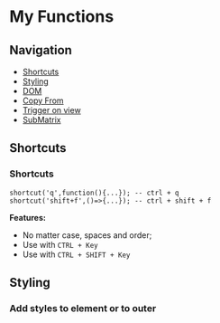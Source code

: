 # My Functions
## Navigation
- [Shortcuts](#shortcuts)
- [Styling](#styling)
- [DOM](#dom)
- [Copy From](#copy-from)
- [Trigger on view](#trigger-on-view)
- [SubMatrix](#submatrix)
## Shortcuts
### Shortcuts
```
shortcut('q',function(){...}); -- ctrl + q
shortcut('shift+f',()=>{...}); -- ctrl + shift + f
```
**Features:**
  - No matter case, spaces and order;
  - Use with `CTRL + Key`
  - Use with `CTRL + SHIFT + Key`

## Styling
### Add styles to element or to outer <style>
```
css('#item',{"height":100, "width":"50%"}); -- height: 100px; width: 50%;  // Automatically convert number to num+"px" if it's not string
css('.item',{...})  -- styling the first el with class ".item"
css,('.item',{...},true) -- outer styles. Moves to <style> tag at the end of the page
```
**Features:**
  - Automatically convert number to num+"px" if it's not string
  - Styling the first el by selector
  - Styling all elements by selector
  - Styles to outer <style> tag at the end of the page
  
  ## DOM
  ### Create DOM elements
```
//RETURNS <div class="newclass" some-attr=true><b class="bold">Hello world!</b></div>
dom("div",{class:"newclass","some-attr":true},"<b class="bold">Hello world!</b>");
//The same result, but with nested element
dom("div",{class:"newclass","some-attr":true},dom("b",{class:"bold"},"Hello world!"))
//Multiple nested elements
dom(...,...,["<img src="image.png">",addEl(...),...])
```
**Features:**
  - Create DOM element with attributes and innerHTML
  - Nested elements by using same function
  - Multiple nested elements
 
 ## Copy From
 ### Copy code from block and insert instead of script. Script automatically deletes after finished
 ```
//inner HTML
<div class="qwerty"><span>Hello world!</span></div>
<script>copyFrom(".qwerty")</script> 
//RESULT: <span>Hello world!</span>

//outer HTML
<div class="qwerty"><span>Hello world!</span></div>
<script>copyFrom(".qwerty",true)</script>
//RESULT: <div class="qwerty"><span>Hello world!</span></div>
 ```
 
 ## Trigger on view
 > `inView(elementSelector, function(){});`
 ### Trigger function when element in view
 ```
 inView("#test",function(){alert("hello world!")});
 ```
 
 ## SubMatrix
 > `arr.subMatrix(startX,startY,amountX,amountY)`
 ### Cut submatrix from matrix
 ```
 arr = [
		['q','w','e','r'],
		['t','y','u','i'],
		['o','p','a,','s'],
	];
	//get from row 1, column 0, length by rows 2, length by cols 2:
	console.log(arr.subMatrix(1,0,2,2));
  //RESULT: [['t','y'],['o','p']]
 ```
